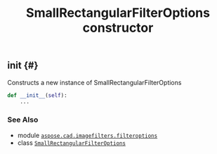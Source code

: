 ﻿---
title: SmallRectangularFilterOptions constructor
second_title: Aspose.CAD for Python via .NET API References
description: 
type: docs
weight: 10
url: /python-net/aspose.cad.imagefilters.filteroptions/smallrectangularfilteroptions/__init__/
is_root: false
---

## __init__ {#}

Constructs a new instance of SmallRectangularFilterOptions



```python
def __init__(self):
    ...
```





### See Also
* module [`aspose.cad.imagefilters.filteroptions`](../../)
* class [`SmallRectangularFilterOptions`](/cad/python-net/aspose.cad.imagefilters.filteroptions/smallrectangularfilteroptions)
